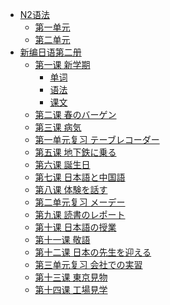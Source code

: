 * [N2语法]()
    * [第一单元](N2语法/第一单元.md)
    * [第二单元](N2语法/第二单元.md)
* [新编日语第二册]()
    * [第一课 新学期]()
      * [单词](第一单元/新学期/单词.md)
      * [语法](第一单元/新学期/语法.md)
      * [课文](第一单元/新学期/课文.md)
    * [第二课 春のバーゲン](第一单元/春のバーゲン.md)
    * [第三课 病気](第一单元/病気.md)
    * [第一单元复习 テーブレコーダー](第一单元/テーブレコーダー.md)
    * [第五课 地下鉄に乗る](第二单元/地下鉄に乗る.md)
    * [第六课 誕生日](第二单元/誕生日.md)
    * [第七课 日本語と中国語](第二单元/日本語と中国語.md)
    * [第八课 体験を話す](第二单元/体験を話す.md)
    * [第二单元复习 メーデー](第二单元/メーデー.md)
    * [第九课 読書のレポート](第三单元/読書のレポート.md)
    * [第十课 日本語の授業](第三单元/日本語の授業.md)
    * [第十一课 敬語](第三单元/敬語.md)
    * [第十二课 日本の先生を迎える](第三单元/日本の先生を迎える.md)
    * [第三单元复习 会社での実習](第三单元/会社での実習.md)
    * [第十三课 東京見物](第四单元/東京見物.md)
    * [第十四课 工場見学](第四单元/工場見学.md)













